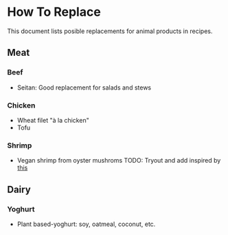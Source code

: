 # How To Replace
This document lists posible replacements for animal products in recipes.

## Meat
### Beef
* Seitan: Good replacement for salads and stews

### Chicken
* Wheat filet "à la chicken"
* Tofu

### Shrimp
* Vegan shrimp from oyster mushroms TODO: Tryout and add inspired by [this](https://olivesfordinner.com/2017/05/vegan-shrimp.html)

## Dairy
### Yoghurt
* Plant based-yoghurt: soy, oatmeal, coconut, etc.
